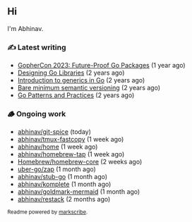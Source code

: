 ## Hi

I'm Abhinav.

### ✍️ Latest writing


- [GopherCon 2023: Future-Proof Go Packages](https://abhinavg.net/2023/09/27/future-proof-packages/) (1 year ago)
- [Designing Go Libraries](https://abhinavg.net/2022/12/06/designing-go-libraries/) (2 years ago)
- [Introduction to generics in Go](https://abhinavg.net/2022/11/23/generics-intro/) (2 years ago)
- [Bare minimum semantic versioning](https://abhinavg.net/2022/11/07/semver/) (2 years ago)
- [Go Patterns and Practices](https://abhinavg.net/2022/09/19/go-patterns-and-practices-talk/) (2 years ago)

### 🪵 Ongoing work


- [abhinav/git-spice](https://github.com/abhinav/git-spice) (today)
- [abhinav/tmux-fastcopy](https://github.com/abhinav/tmux-fastcopy) (1 week ago)
- [abhinav/home](https://github.com/abhinav/home) (1 week ago)
- [abhinav/homebrew-tap](https://github.com/abhinav/homebrew-tap) (1 week ago)
- [Homebrew/homebrew-core](https://github.com/Homebrew/homebrew-core) (2 weeks ago)
- [uber-go/zap](https://github.com/uber-go/zap) (1 month ago)
- [abhinav/stub-go](https://github.com/abhinav/stub-go) (1 month ago)
- [abhinav/komplete](https://github.com/abhinav/komplete) (1 month ago)
- [abhinav/goldmark-mermaid](https://github.com/abhinav/goldmark-mermaid) (1 month ago)
- [abhinav/restack](https://github.com/abhinav/restack) (2 months ago)

<sub>Readme powered by [markscribe](https://github.com/muesli/markscribe).</sub>
